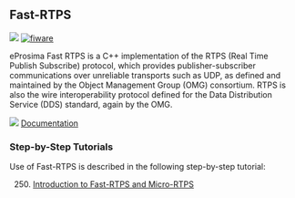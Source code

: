 <hr class="iotagents" style="display:none"/>
<h2>Fast-RTPS</h2>

[![](https://nexus.lab.fiware.org/repository/raw/public/badges/chapters/robotics.svg)](https://github.com/FIWARE/catalogue/blob/master/robotics/README.md)
[![fiware](https://nexus.lab.fiware.org/repository/raw/public/badges/stackoverflow/fiware.svg)](http://stackoverflow.com/questions/tagged/fiware)

eProsima Fast RTPS is a C++ implementation of the RTPS (Real Time Publish Subscribe) protocol, which provides
publisher-subscriber communications over unreliable transports such as UDP, as defined and maintained by the Object
Management Group (OMG) consortium. RTPS is also the wire interoperability protocol defined for the Data Distribution
Service (DDS) standard, again by the OMG.

![](https://fiware.github.io/academy/img/books.png) [Documentation](https://eprosima-fast-rtps.rtfd.io/)

<h3>Step-by-Step Tutorials</h3>

Use of Fast-RTPS is described in the following step-by-step tutorial:

&nbsp; 250.
[Introduction to Fast-RTPS and Micro-RTPS](https://fiware-tutorials.readthedocs.io/en/latest/fast-rtps-micro-rtps)<br/>
